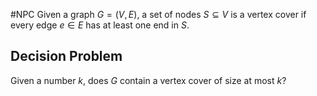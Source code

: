 #NPC
Given a graph $G = (V, E)$, a set of nodes $S ⊆ V$ is a vertex cover if every edge $e ∈ E$ has at least one end in $S$.
## Decision Problem
Given a number $k$, does $G$ contain a vertex cover of size at most $k$?